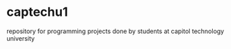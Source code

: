 captechu1
=========

repository for programming projects done by students at capitol technology university
